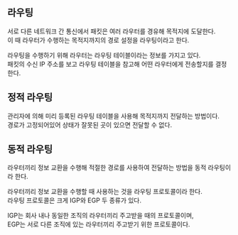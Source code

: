## 라우팅

서로 다른 네트워크 간 통신에서 패킷은 여러 라우터를 경유해 목적지에 도달한다.  
이 때 라우터가 수행하는 목적지까지의 경로 설정을 라우팅이라고 한다.

라우팅을 수행하기 위해 라우터는 라우팅 테이블이라는 정보를 가지고 있다.  
패킷의 수신 IP 주소를 보고 라우팅 테이블을 참고해 어떤 라우터에게 전송할지를 결정한다.

## 정적 라우팅

관리자에 의해 미리 등록된 라우팅 테이블을 사용해 목적지까지 전달하는 방법이다.  
경로가 고정되어있어 상태가 잘못된 곳이 있으면 전달할 수 없다.

## 동적 라우팅

라우터끼리 정보 교환을 수행해 적절한 경로를 사용하여 전달하는 방법을 동적 라우팅이라 한다.

라우터끼리 정보 교환을 수행할 때 사용하는 것을 라우팅 프로토콜이라 한다.  
라우팅 프로토콜은 크게 IGP와 EGP 두 종류가 있다.

IGP는 회사 내나 동일한 조직의 라우터끼리 주고받을 때의 프로토콜이며,  
EGP는 서로 다른 조직에 있는 라우터끼리 주고받기 위한 프로토콜이다.
